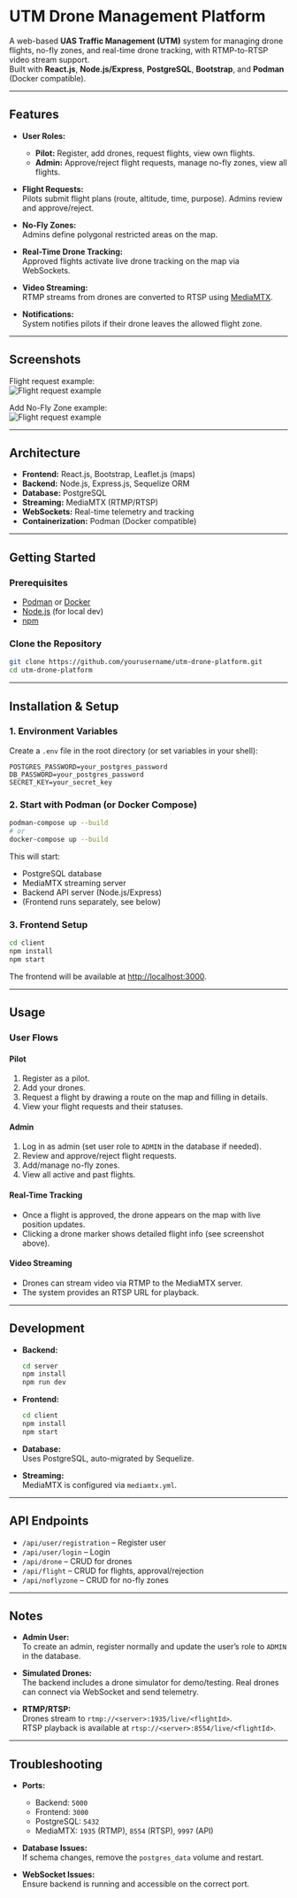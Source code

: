 # UTM Drone Management Platform

A web-based **UAS Traffic Management (UTM)** system for managing drone flights, no-fly zones, and real-time drone tracking, with RTMP-to-RTSP video stream support.  
Built with **React.js**, **Node.js/Express**, **PostgreSQL**, **Bootstrap**, and **Podman** (Docker compatible).

---

## Features

- **User Roles:**  
  - **Pilot:** Register, add drones, request flights, view own flights.
  - **Admin:** Approve/reject flight requests, manage no-fly zones, view all flights.

- **Flight Requests:**  
  Pilots submit flight plans (route, altitude, time, purpose). Admins review and approve/reject.

- **No-Fly Zones:**  
  Admins define polygonal restricted areas on the map.

- **Real-Time Drone Tracking:**  
  Approved flights activate live drone tracking on the map via WebSockets.

- **Video Streaming:**  
  RTMP streams from drones are converted to RTSP using [MediaMTX](https://github.com/bluenviron/mediamtx).

- **Notifications:**  
  System notifies pilots if their drone leaves the allowed flight zone.

---

## Screenshots
Flight request example:  
![Flight request example](./flightRequest.jpg)  

Add No-Fly Zone example:  
![Flight request example](./addNFZ.jpg)

---

## Architecture

- **Frontend:** React.js, Bootstrap, Leaflet.js (maps)
- **Backend:** Node.js, Express.js, Sequelize ORM
- **Database:** PostgreSQL
- **Streaming:** MediaMTX (RTMP/RTSP)
- **WebSockets:** Real-time telemetry and tracking
- **Containerization:** Podman (Docker compatible)

---

## Getting Started

### Prerequisites

- [Podman](https://podman.io/) or [Docker](https://www.docker.com/)
- [Node.js](https://nodejs.org/) (for local dev)
- [npm](https://www.npmjs.com/)

### Clone the Repository

```bash
git clone https://github.com/yourusername/utm-drone-platform.git
cd utm-drone-platform
```

---

## Installation & Setup

### 1. Environment Variables

Create a `.env` file in the root directory (or set variables in your shell):

```env
POSTGRES_PASSWORD=your_postgres_password
DB_PASSWORD=your_postgres_password
SECRET_KEY=your_secret_key
```

### 2. Start with Podman (or Docker Compose)

```bash
podman-compose up --build
# or
docker-compose up --build
```

This will start:
- PostgreSQL database
- MediaMTX streaming server
- Backend API server (Node.js/Express)
- (Frontend runs separately, see below)

### 3. Frontend Setup

```bash
cd client
npm install
npm start
```

The frontend will be available at [http://localhost:3000](http://localhost:3000).

---

## Usage

### User Flows

#### Pilot
1. Register as a pilot.
2. Add your drones.
3. Request a flight by drawing a route on the map and filling in details.
4. View your flight requests and their statuses.

#### Admin
1. Log in as admin (set user role to `ADMIN` in the database if needed).
2. Review and approve/reject flight requests.
3. Add/manage no-fly zones.
4. View all active and past flights.

#### Real-Time Tracking
- Once a flight is approved, the drone appears on the map with live position updates.
- Clicking a drone marker shows detailed flight info (see screenshot above).

#### Video Streaming
- Drones can stream video via RTMP to the MediaMTX server.
- The system provides an RTSP URL for playback.

---

## Development

- **Backend:**  
  ```bash
  cd server
  npm install
  npm run dev
  ```

- **Frontend:**  
  ```bash
  cd client
  npm install
  npm start
  ```

- **Database:**  
  Uses PostgreSQL, auto-migrated by Sequelize.

- **Streaming:**  
  MediaMTX is configured via `mediamtx.yml`.

---

## API Endpoints

- `/api/user/registration` – Register user
- `/api/user/login` – Login
- `/api/drone` – CRUD for drones
- `/api/flight` – CRUD for flights, approval/rejection
- `/api/noflyzone` – CRUD for no-fly zones

---

## Notes

- **Admin User:**  
  To create an admin, register normally and update the user’s role to `ADMIN` in the database.

- **Simulated Drones:**  
  The backend includes a drone simulator for demo/testing. Real drones can connect via WebSocket and send telemetry.

- **RTMP/RTSP:**  
  Drones stream to `rtmp://<server>:1935/live/<flightId>`.  
  RTSP playback is available at `rtsp://<server>:8554/live/<flightId>`.

---

## Troubleshooting

- **Ports:**  
  - Backend: `5000`
  - Frontend: `3000`
  - PostgreSQL: `5432`
  - MediaMTX: `1935` (RTMP), `8554` (RTSP), `9997` (API)

- **Database Issues:**  
  If schema changes, remove the `postgres_data` volume and restart.

- **WebSocket Issues:**  
  Ensure backend is running and accessible on the correct port.
